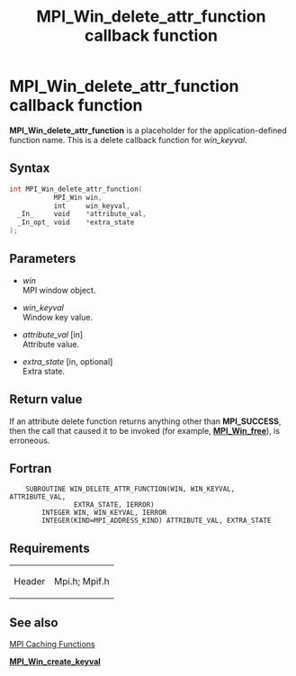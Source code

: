 ﻿---
title: MPI_Win_delete_attr_function callback function
TOCTitle: MPI_Win_delete_attr_function callback function
ms:assetid: a3882119-b24a-4d88-8127-9a79f838b265
ms:mtpsurl: https://msdn.microsoft.com/en-us/library/Dn520600(v=VS.85)
ms:contentKeyID: 59361071
ms.date: 03/28/2018
mtps_version: v=VS.85
f1_keywords:
- mpi/MPI_Win_delete_attr_function
- mpi/WIN_DELETE_ATTR_FUNCTION
- MPI_Win_delete_attr_function
- mpif/MPI_Win_delete_attr_function
- mpif/WIN_DELETE_ATTR_FUNCTION
- WIN_DELETE_ATTR_FUNCTION
dev_langs:
- C++
- C
---

# MPI\_Win\_delete\_attr\_function callback function

**MPI\_Win\_delete\_attr\_function** is a placeholder for the application-defined function name. This is a delete callback function for *win\_keyval*.

## Syntax

``` c++
int MPI_Win_delete_attr_function(
           MPI_Win win,
           int     win_keyval,
  _In_     void    *attribute_val,
  _In_opt_ void    *extra_state
);
```

## Parameters

  - *win*  
    MPI window object.

  - *win\_keyval*  
    Window key value.

  - *attribute\_val* \[in\]  
    Attribute value.

  - *extra\_state* \[in, optional\]  
    Extra state.

## Return value

If an attribute delete function returns anything other than **MPI\_SUCCESS**, then the call that caused it to be invoked (for example, [**MPI\_Win\_free**](mpi-win-free-function.md)), is erroneous.

## Fortran

``` FORTRAN
    SUBROUTINE WIN_DELETE_ATTR_FUNCTION(WIN, WIN_KEYVAL, ATTRIBUTE_VAL,
                EXTRA_STATE, IERROR)
        INTEGER WIN, WIN_KEYVAL, IERROR
        INTEGER(KIND=MPI_ADDRESS_KIND) ATTRIBUTE_VAL, EXTRA_STATE
```

## Requirements

<table>
<colgroup>
<col/>
<col/>
</colgroup>
<tbody>
<tr class="odd">
<td><p>Header</p></td>
<td>Mpi.h;
Mpif.h</td>
</tr>
</tbody>
</table>


## See also

[MPI Caching Functions](mpi-caching-functions.md)

[**MPI\_Win\_create\_keyval**](mpi-win-create-keyval-function.md)

